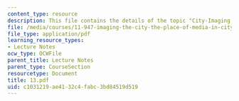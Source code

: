```yaml
---
content_type: resource
description: This file contains the details of the topic "City-Imaging After Lynch".
file: /media/courses/11-947-imaging-the-city-the-place-of-media-in-city-design-and-development-fall-1998/c1031219ae4132c4fabc3bd84519d519_13.pdf
file_type: application/pdf
learning_resource_types:
- Lecture Notes
ocw_type: OCWFile
parent_title: Lecture Notes
parent_type: CourseSection
resourcetype: Document
title: 13.pdf
uid: c1031219-ae41-32c4-fabc-3bd84519d519
---
```

